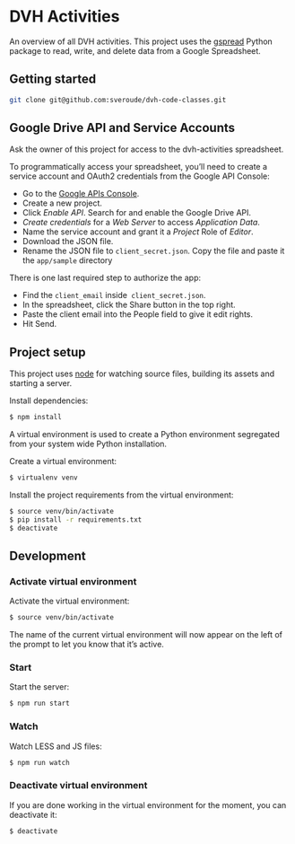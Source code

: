 # DVH Activities

An overview of all DVH activities. This project uses the [gspread](https://github.com/burnash/gspread)
Python package to read, write, and delete data from a Google Spreadsheet.

## Getting started

``` bash
git clone git@github.com:sveroude/dvh-code-classes.git
```

## Google Drive API and Service Accounts

Ask the owner of this project for access to the dvh-activities spreadsheet.

To programmatically access your spreadsheet, you’ll need to create a service
account and OAuth2 credentials from the Google API Console:

- Go to the [Google APIs Console](https://console.developers.google.com/).
- Create a new project.
- Click *Enable API*. Search for and enable the Google Drive API.
- *Create credentials* for a *Web Server* to access *Application Data*.
- Name the service account and grant it a *Project* Role of *Editor*.
- Download the JSON file.
- Rename the JSON file to `client_secret.json`. Copy the file and paste it the `app/sample` directory

There is one last required step to authorize the app:
- Find the `client_email` inside` client_secret.json`.
- In the spreadsheet, click the Share button in the top right.
- Paste the client email into the People field to give it edit rights.
- Hit Send.

## Project setup

This project uses [node](https://nodejs.org/en/) for watching source files, building its assets and starting a server.

Install dependencies:

``` bash
$ npm install
```

A virtual environment is used to create a Python environment segregated from your system wide Python installation.

Create a virtual environment:

``` bash
$ virtualenv venv
```

Install the project requirements from the virtual environment:

``` bash
$ source venv/bin/activate
$ pip install -r requirements.txt
$ deactivate
```

## Development

### Activate virtual environment

Activate the virtual environment:

``` bash
$ source venv/bin/activate
```

The name of the current virtual environment will now appear on the left of the
prompt to let you know that it’s active.

### Start

Start the server:

``` bash
$ npm run start
```

### Watch

Watch LESS and JS files:

``` bash
$ npm run watch
```

### Deactivate virtual environment

If you are done working in the virtual environment for the moment, you can deactivate it:

``` bash
$ deactivate
```
